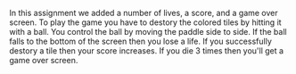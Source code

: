 In this assignment we added a number of lives, a score, and a game over screen. To play the game you have to destory the colored tiles by hitting it with a ball. You control the ball by moving the paddle side to side. If the ball falls to the bottom of the screen then you lose a life. If you successfully destory a tile then your score increases. If you die 3 times then you'll get a game over screen. 
 
